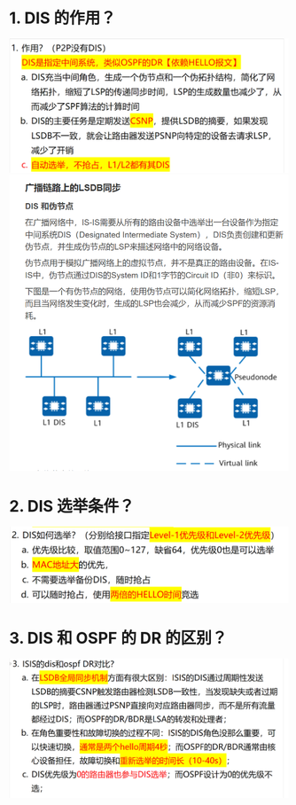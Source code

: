 # 1. DIS 的作用？

![alt text](images/面试题---DIS基础/image.png)
![alt text](images/面试题---DIS基础/image-3.png)

# 2. DIS 选举条件？

![alt text](images/面试题---DIS基础/image-5.png)

# 3. DIS 和 OSPF 的 DR 的区别？

![alt text](images/面试题---DIS基础/image-4.png)
